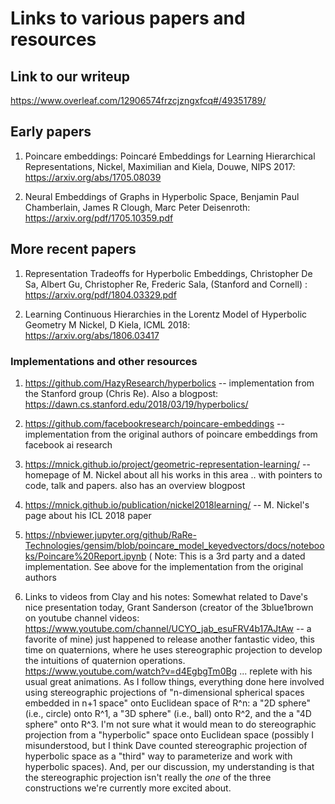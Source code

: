 # Links to various papers and resources

## Link to our writeup

https://www.overleaf.com/12906574frzcjzngxfcq#/49351789/

## Early papers

1. Poincare embeddings: Poincaré Embeddings for Learning Hierarchical Representations, Nickel, Maximilian and Kiela, Douwe, NIPS 2017: https://arxiv.org/abs/1705.08039 

2. Neural Embeddings of Graphs in Hyperbolic Space, Benjamin Paul Chamberlain, James R Clough, Marc Peter Deisenroth: https://arxiv.org/pdf/1705.10359.pdf  

## More recent papers

1. Representation Tradeoffs for Hyperbolic Embeddings, Christopher De Sa, Albert Gu, Christopher Re, Frederic Sala, (Stanford and Cornell) : https://arxiv.org/pdf/1804.03329.pdf

2. Learning Continuous Hierarchies in the Lorentz Model of Hyperbolic Geometry M Nickel, D Kiela, ICML 2018: https://arxiv.org/abs/1806.03417  

### Implementations and other resources

1. https://github.com/HazyResearch/hyperbolics -- implementation from the Stanford group (Chris Re). Also a blogpost: https://dawn.cs.stanford.edu/2018/03/19/hyperbolics/  

2. https://github.com/facebookresearch/poincare-embeddings -- implementation from the original authors of poincare embeddings from facebook ai research 

3. https://mnick.github.io/project/geometric-representation-learning/ -- homepage of M. Nickel about all his works in this area .. with pointers to code, talk and papers. also has an overview blogpost

4. https://mnick.github.io/publication/nickel2018learning/ -- M. Nickel's page about his ICL 2018 paper

5. https://nbviewer.jupyter.org/github/RaRe-Technologies/gensim/blob/poincare_model_keyedvectors/docs/notebooks/Poincare%20Report.ipynb ( Note: This is a 3rd party and a dated implementation. See above for the implementation from the original authors

6. Links to videos from Clay and his notes: Somewhat related to Dave's nice presentation today, Grant Sanderson (creator of the 3blue1brown on youtube channel videos: https://www.youtube.com/channel/UCYO_jab_esuFRV4b17AJtAw -- a favorite of mine) just happened to release another fantastic video, this time on quaternions, where he uses stereographic projection to develop the intuitions of quaternion operations.  
    https://www.youtube.com/watch?v=d4EgbgTm0Bg
... replete with his usual great animations.  As I follow things, everything done here involved using stereographic projections of "n-dimensional spherical spaces embedded in n+1 space" onto Euclidean space of R^n: a "2D sphere" (i.e., circle) onto R^1, a "3D sphere" (i.e., ball) onto R^2, and the a "4D sphere" onto R^3.  I'm not sure what it would mean to do stereographic projection from a "hyperbolic" space onto Euclidean space (possibly I misunderstood, but I think Dave counted stereographic projection of hyperbolic space as a "third" way to parameterize and work with hyperbolic spaces).  And, per our discussion, my understanding is that the stereographic projection isn't really the *one* of the three constructions we're currently more excited about.
